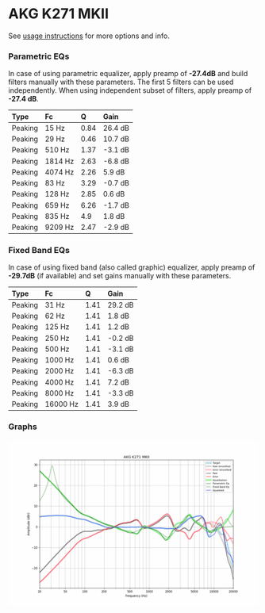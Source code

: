 # AKG K271 MKII
See [usage instructions](https://github.com/jaakkopasanen/AutoEq#usage) for more options and info.

### Parametric EQs
In case of using parametric equalizer, apply preamp of **-27.4dB** and build filters manually
with these parameters. The first 5 filters can be used independently.
When using independent subset of filters, apply preamp of **-27.4 dB**.

| Type    | Fc      |    Q | Gain    |
|:--------|:--------|:-----|:--------|
| Peaking | 15 Hz   | 0.84 | 26.4 dB |
| Peaking | 29 Hz   | 0.46 | 10.7 dB |
| Peaking | 510 Hz  | 1.37 | -3.1 dB |
| Peaking | 1814 Hz | 2.63 | -6.8 dB |
| Peaking | 4074 Hz | 2.26 | 5.9 dB  |
| Peaking | 83 Hz   | 3.29 | -0.7 dB |
| Peaking | 128 Hz  | 2.85 | 0.6 dB  |
| Peaking | 659 Hz  | 6.26 | -1.7 dB |
| Peaking | 835 Hz  | 4.9  | 1.8 dB  |
| Peaking | 9209 Hz | 2.47 | -2.9 dB |

### Fixed Band EQs
In case of using fixed band (also called graphic) equalizer, apply preamp of **-29.7dB**
(if available) and set gains manually with these parameters.

| Type    | Fc       |    Q | Gain    |
|:--------|:---------|:-----|:--------|
| Peaking | 31 Hz    | 1.41 | 29.2 dB |
| Peaking | 62 Hz    | 1.41 | 1.8 dB  |
| Peaking | 125 Hz   | 1.41 | 1.2 dB  |
| Peaking | 250 Hz   | 1.41 | -0.2 dB |
| Peaking | 500 Hz   | 1.41 | -3.1 dB |
| Peaking | 1000 Hz  | 1.41 | 0.6 dB  |
| Peaking | 2000 Hz  | 1.41 | -6.3 dB |
| Peaking | 4000 Hz  | 1.41 | 7.2 dB  |
| Peaking | 8000 Hz  | 1.41 | -3.3 dB |
| Peaking | 16000 Hz | 1.41 | 3.9 dB  |

### Graphs
![](./AKG%20K271%20MKII.png)